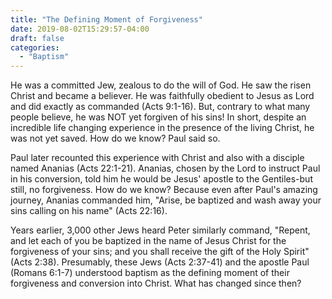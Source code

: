 ```yaml
---
title: "The Defining Moment of Forgiveness"
date: 2019-08-02T15:29:57-04:00
draft: false
categories:
  - "Baptism"
---
```


He was a committed Jew, zealous to do the will of God. He saw the risen Christ and became a believer. He was faithfully obedient to Jesus as Lord and did exactly as commanded (Acts 9:1-16). But, contrary to what many people believe, he was NOT yet forgiven of his sins! In short, despite an incredible life changing experience in the presence of the living Christ, he was not yet saved. How do we know? Paul said so.

Paul later recounted this experience with Christ and also with a disciple named Ananias (Acts 22:1-21). Ananias, chosen by the Lord to instruct Paul in his conversion, told him he would be Jesus' apostle to the Gentiles-but still, no forgiveness. How do we know? Because even after Paul's amazing journey, Ananias commanded him, "Arise, be baptized and wash away your sins calling on his name" (Acts 22:16).

Years earlier, 3,000 other Jews heard Peter similarly command, "Repent, and let each of you be baptized in the name of Jesus Christ for the forgiveness of your sins; and you shall receive the gift of the Holy Spirit" (Acts 2:38). Presumably, these Jews (Acts 2:37-41) and the apostle Paul (Romans 6:1-7) understood baptism as the defining moment of their forgiveness and conversion into Christ. What has changed since then?
